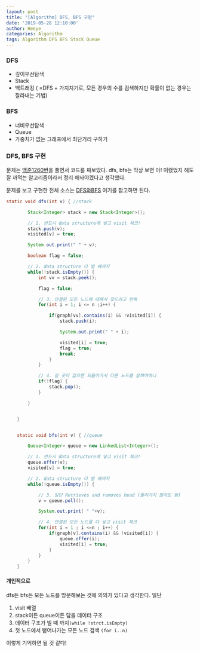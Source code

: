 ```yaml
---
layout: post
title: "[Algorithm] DFS, BFS 구현"
date: '2019-05-28 12:10:00'
author: Heeye
categories: Algorithm
tags: Algorithm DFS BFS Stack Queue
---
```


### DFS
* 깊이우선탐색
* Stack
* 백트래킹 ( =DFS + 가지치기로, 모든 경우의 수를 검색하지만 확률이 없는 경우는 잘라내는 기법)

### BFS
* 너비우선탐색
* Queue
* 가중치가 없는 그래프에서 최단거리 구하기

### DFS, BFS 구현
문제는 [백준1260번](https://www.acmicpc.net/problem/1260)을 풀면서 코드를 짜보았다.
dfs, bfs는 막상 보면 아! 이랬었지 해도 잘 까먹는 알고리즘이라서 정리 해놔야겠다고 생각했다.

문제를 보고 구현한 전체 소스는 [DFS와BFS](https://github.com/heeyeah/AlgorithmPractice/blob/master/HeeyeahNote/src/baekjoon/P1260_DFS_BFS.java) 여기를 참고하면 된다.

``` java
static void dfs(int v) { //stack

        Stack<Integer> stack = new Stack<Integer>();

        // 1. 반드시 data structure에 넣고 visit 체크!
        stack.push(v);
        visited[v] = true;

        System.out.print(" " + v);

        boolean flag = false;

        // 2. data structure 다 빌 때까지
        while(!stack.isEmpty()) {
            int vv = stack.peek();

            flag = false;

            // 3. 연결된 모든 노드에 대해서 찾으려고 반복
            for(int i = 1; i <= n ;i++) {

                if(graph[vv].contains(i) && !visited[i]) {
                    stack.push(i);

                    System.out.print(" " + i);

                    visited[i] = true;
                    flag = true;
                    break;
                }
            }

            // 4. 갈 곳이 없으면 되돌아가서 다른 노드를 살펴야하니
            if(!flag) {
                stack.pop();
            }

        }


    }


    static void bfs(int v) { //queue

        Queue<Integer> queue = new LinkedList<Integer>();

        // 1. 반드시 data structure에 넣고 visit 체크!
        queue.offer(v);
        visited[v] = true;

        // 2. data structure 다 빌 때까지
        while(!queue.isEmpty()) {

            // 3. 일단 Retrieves and removes head (돌아가지 않아도 됨)
            v = queue.poll();

            System.out.print( " "+v);

            // 4. 연결된 모든 노드를 다 넣고 visit 체크
            for(int i = 1 ; i <=n ; i++) {
                if(graph[v].contains(i) && !visited[i]) {
                    queue.offer(i);
                    visited[i] = true;
                }
            }
        }
    }
```


#### 개인적으로
dfs든 bfs든 모든 노드를 방문해보는 것에 의의가 있다고 생각한다.
일단
1. visit 배열
2. stack이든 queue이든 담을 데이터 구조
3. 데이터 구조가 빌 때 까지`(while !strct.isEmpty)`
4. 첫 노드에서 뻗어나가는 모든 노드 검색 `(for i..n)`

이렇게 기억하면 될 것 같다!
